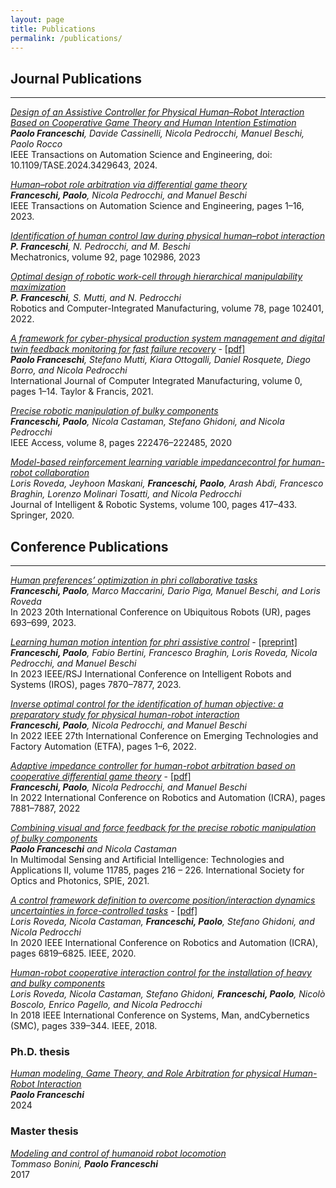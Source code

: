 ```yaml
---
layout: page
title: Publications
permalink: /publications/
---
```

<!-- Google tag (gtag.js) -->
<script async src="https://www.googletagmanager.com/gtag/js?id=G-Z07C4092J3"></script>
<script>
  window.dataLayer = window.dataLayer || [];
  function gtag(){dataLayer.push(arguments);}
  gtag('js', new Date());

  gtag('config', 'G-Z07C4092J3');
</script>
<meta name="google-site-verification" content="9unXf0AJi0aPBon8QJz0gFG9YFuIUYQhVOjDDDbwA0Y" />

## Journal Publications
___

[*Design of an Assistive Controller for Physical Human–Robot Interaction Based on Cooperative Game Theory and Human Intention Estimation*](https://ieeexplore.ieee.org/abstract/document/10606422)  
***Paolo Franceschi**,  Davide Cassinelli, Nicola Pedrocchi, Manuel Beschi, Paolo Rocco*  
IEEE Transactions on Automation Science and Engineering, doi: 10.1109/TASE.2024.3429643,
2024.


[*Human–robot role arbitration via differential game theory*](https://ieeexplore.ieee.org/abstract/document/10275780)   
***Franceschi, Paolo**, Nicola Pedrocchi, and Manuel Beschi*  
IEEE Transactions on Automation Science and Engineering, pages 1–16,
2023.

[*Identification of human control law during physical human–robot interaction*](https://www.sciencedirect.com/science/article/pii/S0957415823000429)  
***P. Franceschi**, N. Pedrocchi, and M. Beschi*  
Mechatronics, volume 92, page 102986, 2023

[*Optimal design of robotic work-cell through hierarchical manipulability maximization*](https://www.sciencedirect.com/science/article/pii/S0736584522000886)  
***P. Franceschi**, S. Mutti, and N. Pedrocchi*  
Robotics and Computer-Integrated Manufacturing, volume 78, page 102401, 2022.

[*A framework for cyber-physical production system management and digital twin feedback monitoring for fast failure recovery*](https://www.tandfonline.com/doi/abs/10.1080/0951192X.2021.1992666) - [[pdf]](https://www.researchgate.net/profile/Paolo-Franceschi-2/publication/355840136_A_framework_for_cyber-physical_production_system_management_and_digital_twin_feedback_monitoring_for_fast_failure_recovery/links/6214aec208bee946f395d60a/A-framework-for-cyber-physical-production-system-management-and-digital-twin-feedback-monitoring-for-fast-failure-recovery.pdf)  
***Paolo Franceschi**, Stefano Mutti, Kiara Ottogalli, Daniel Rosquete, Diego Borro, and Nicola Pedrocchi*    
International Journal of Computer Integrated Manufacturing, volume 0, pages 1–14. Taylor & Francis, 2021.

[*Precise robotic manipulation of bulky components*](https://ieeexplore.ieee.org/abstract/document/9285243)  
***Franceschi, Paolo**, Nicola Castaman, Stefano Ghidoni, and Nicola Pedrocchi*   
IEEE Access, volume 8, pages 222476–222485, 2020

[*Model-based reinforcement learning variable impedancecontrol for human-robot collaboration*](https://link.springer.com/article/10.1007/s10846-020-01183-3)  
*Loris Roveda, Jeyhoon Maskani, **Franceschi, Paolo**, Arash Abdi, Francesco Braghin, Lorenzo Molinari Tosatti, and Nicola Pedrocchi*  
Journal of Intelligent & Robotic Systems, volume 100,
pages 417–433. Springer, 2020.

## Conference Publications
___
[*Human preferences’ optimization in phri collaborative tasks*](https://ieeexplore.ieee.org/abstract/document/10202313)  
***Franceschi, Paolo**, Marco Maccarini, Dario Piga, Manuel Beschi, and Loris Roveda*  
In 2023 20th International Conference on Ubiquitous Robots (UR), pages 693–699, 2023.

[*Learning human motion intention for phri assistive control*](https://ieeexplore.ieee.org/abstract/document/10342014) - [[preprint]](https://arxiv.org/abs/2307.10743)  
***Franceschi, Paolo**, Fabio Bertini, Francesco Braghin, Loris Roveda, Nicola Pedrocchi, and Manuel Beschi*  
In 2023 IEEE/RSJ International Conference on Intelligent Robots and Systems (IROS), pages 7870–7877, 2023.

[*Inverse optimal control for the identification of human objective: a preparatory study for physical human-robot interaction*](https://ieeexplore.ieee.org/document/9921553)  
***Franceschi, Paolo**, Nicola Pedrocchi, and Manuel Beschi*  
In 2022 IEEE 27th International Conference on Emerging Technologies and Factory Automation (ETFA), pages 1–6, 2022.

[*Adaptive impedance controller for human-robot arbitration based on cooperative differential game theory*](https://ieeexplore.ieee.org/abstract/document/9811853) - [[pdf]](https://www.researchgate.net/profile/Paolo-Franceschi-2/publication/361254590_Adaptive_Impedance_Controller_for_Human-Robot_Arbitration_based_on_Cooperative_Differential_Game_Theory/links/62a6f025c660ab61f877f89a/Adaptive-Impedance-Controller-for-Human-Robot-Arbitration-based-on-Cooperative-Differential-Game-Theory.pdf)  
***Franceschi, Paolo**, Nicola Pedrocchi, and Manuel Beschi*  
In 2022 International Conference on Robotics and Automation (ICRA), pages 7881–7887, 2022

[*Combining visual and force feedback for the precise robotic manipulation of bulky components*](https://www.spiedigitallibrary.org/conference-proceedings-of-spie/11785/1178510/Combining-visual-and-force-feedback-for-the-precise-robotic-manipulation/10.1117/12.2595613.short#_=_)  
***Paolo Franceschi** and Nicola Castaman*  
In Multimodal Sensing and Artificial Intelligence: Technologies and Applications II, volume 11785, pages 216 – 226.
International Society for Optics and Photonics, SPIE, 2021.

[*A control framework definition to overcome position/interaction dynamics uncertainties in force-controlled tasks*](https://ieeexplore.ieee.org/abstract/document/9197141) - [[pdf]](https://ipg.idsia.ch/preprints/Roveda2020f.pdf)  
*Loris Roveda, Nicola Castaman, **Franceschi, Paolo**, Stefano Ghidoni, and Nicola Pedrocchi*  
In 2020 IEEE International Conference on Robotics and Automation (ICRA), pages 6819–6825. IEEE, 2020.

[*Human-robot cooperative interaction control for the installation of heavy and bulky components*](https://ieeexplore.ieee.org/abstract/document/8616062)  
*Loris Roveda, Nicola Castaman, Stefano Ghidoni, **Franceschi, Paolo**, Nicolò Boscolo, Enrico Pagello, and Nicola Pedrocchi*  
In 2018 IEEE International Conference on Systems, Man, andCybernetics (SMC), pages 339–344. IEEE, 2018.


### Ph.D. thesis

[*Human modeling, Game Theory, and Role Arbitration for physical Human-Robot Interaction*](https://github.com/paolofrance/paolofrance.github.io/blob/master/pdf/pf_PhD_Thesis.pdf)     
***Paolo Franceschi***  
2024

### Master thesis

[*Modeling and control of humanoid robot locomotion*](https://www.politesi.polimi.it/handle/10589/133799)  
*Tommaso Bonini, **Paolo Franceschi***  
2017


